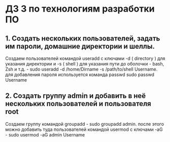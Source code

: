 # ДЗ 3 по технологиям разработки ПО
## 1. Создать нескольких пользователей, задать им пароли, домашние директории и шеллы.
Создаем пользователей командой useradd с ключами -d ( directory ) для указания директории и -s ( shell ) для указания пути до оболочки - bash, Zsh и т.д. - sudo useradd -d /home/Dirname -s /path/to/shell Username. для добавления пароля используется команда passwd sudo passwd Username

## 2. Создать группу admin и добавить в неё нескольких пользователей и пользователя root
Создаем группу командой groupadd - sudo groupadd admin. после этого можно добавить туда пользователей командой usermod с ключами -aG - sudo usermod -aG admin Username


